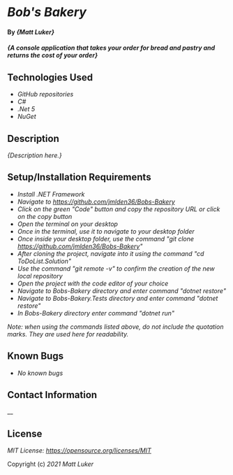 # _Bob's Bakery_

#### By _**{Matt Luker}**_

#### _{A console application that takes your order for bread and pastry and returns the cost of your order}_

## Technologies Used

* _GitHub repositories_
* _C#_
* _.Net 5_
* _NuGet_


## Description

_{Description here.}_

## Setup/Installation Requirements

* _Install .NET Framework_
* _Navigate to https://github.com/jmlden36/Bobs-Bakery_
* _Click on the green "Code" button and copy the repository URL or click on the copy button_
* _Open the terminal on your desktop_
* _Once in the terminal, use it to navigate to your desktop folder_
* _Once inside your desktop folder, use the command "git clone https://github.com/jmlden36/Bobs-Bakery"_
* _After cloning the project, navigate into it using the command "cd ToDoList.Solution"_
* _Use the command "git remote -v" to confirm the creation of the new local repository_
* _Open the project with the code editor of your choice_
* _Navigate to Bobs-Bakery directory and enter command "dotnet restore"_
* _Navigate to Bobs-Bakery.Tests directory and enter command "dotnet restore"_
* _In Bobs-Bakery directory enter command "dotnet run"_

_Note: when using the commands listed above, do not include the quotation marks. They are used here for readability._

## Known Bugs

* _No known bugs_

## Contact Information
__

## License
_MIT License: https://opensource.org/licenses/MIT_

Copyright (c) _2021_ _Matt Luker_